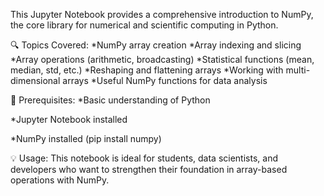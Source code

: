 This Jupyter Notebook provides a comprehensive introduction to NumPy, the core library for numerical and scientific computing in Python.

🔍 Topics Covered:
*NumPy array creation
*Array indexing and slicing
*Array operations (arithmetic, broadcasting)
*Statistical functions (mean, median, std, etc.)
*Reshaping and flattening arrays
*Working with multi-dimensional arrays
*Useful NumPy functions for data analysis

📌 Prerequisites:
*Basic understanding of Python

*Jupyter Notebook installed

*NumPy installed (pip install numpy)

💡 Usage:
This notebook is ideal for students, data scientists, and developers who want to strengthen their foundation in array-based operations with NumPy.
